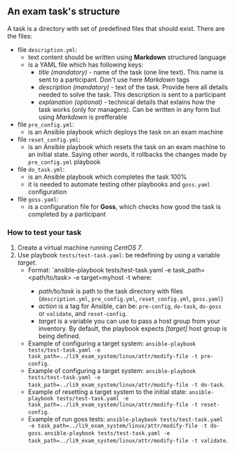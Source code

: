 
## An exam task's structure

A task is a directory with set of predefined files that should exist. There are the files:
- file `description.yml`:
  - text content should be written using **Markdown** structured language
  - is a YAML file which has following keys:
    - *title (mandatory)* - name of the task (one line text). This name is sent to a participant. 
      Don't use here *Markdown* tags
    - *description (mandatory)* - text of the task. Provide here all details needed to solve the task. 
      This description is sent to a participant
    - *explanation (optional)*  - technical details that exlains how the task works (only for managers). 
      Can be written in any form but using *Markdown* is prefferable
- file `pre_config.yml`:
  - is an Ansible playbook which deploys the task on an exam machine
- file `reset_config.yml`:
  - is an Ansible playbook which resets the task on an exam machine to an initial state.
    Saying other words, it rollbacks the changes made by `pre_config.yml` playbook
- file `do_task.yml`:
  - is an Ansible playbook which completes the task 100%
  - it is needed to automate testing other playbooks and `goss.yaml` configuration
- file `goss.yaml`:
  - is a configuration file for **Goss**, which checks how good the task is completed by a participant


### How to test your task

1. Create a virtual machine running *CentOS 7*.
2. Use playbook `tests/test-task.yaml`:
     be redefining by using a variable *target*.
   - Format: `ansible-playbook tests/test-task.yaml -e task_path=<path/to/task> -e target=myhost -t <action>
     where:
     - *path/to/task* is path to the task directory with files 
       (`description.yml`, `pre_config.yml`, `reset_config.yml`, `goss.yaml`)
     - *action* is a tag for Ansible, can be: `pre-config`, `do-task`, `do-goss` or `validate`, and `reset-config`.
     - *target* is a variable you can use to pass a host group from your inventory. 
       By default, the playbook expects *[target]* host group is being defined.
   - Example of configuring a target system:
     `ansible-playbook tests/test-task.yaml -e task_path=../li9_exam_system/linux/attr/modify-file -t pre-config`.
   - Example of configuring a target system:
     `ansible-playbook tests/test-task.yaml -e task_path=../li9_exam_system/linux/attr/modify-file -t do-task`.
   - Example of resetting a target system to the initial state:
     `ansible-playbook tests/test-task.yaml -e task_path=../li9_exam_system/linux/attr/modify-file -t reset-config`.
   - Example of run goss tests:
     `ansible-playbook tests/test-task.yaml -e task_path=../li9_exam_system/linux/attr/modify-file -t do-goss`.
     `ansible-playbook tests/test-task.yaml -e task_path=../li9_exam_system/linux/attr/modify-file -t validate`.


